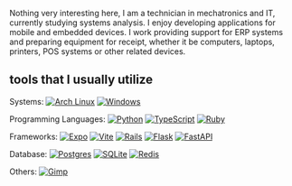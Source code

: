 Nothing very interesting here, I am a technician in mechatronics and IT, currently studying systems analysis. I enjoy developing applications for mobile and embedded devices. I work providing support for ERP systems and preparing equipment for receipt, whether it be computers, laptops, printers, POS systems or other related devices.

## tools that I usually utilize

Systems: 
[![Arch Linux](https://img.shields.io/badge/Arch%20Linux-1793D1?logo=arch-linux&logoColor=fff)](#) [![Windows](https://custom-icon-badges.demolab.com/badge/Windows-0078D6?logo=windows11&logoColor=white)](#)

Programming Languages:
[![Python](https://img.shields.io/badge/Python-3776AB?logo=python&logoColor=fff)](#) [![TypeScript](https://img.shields.io/badge/TypeScript-3178C6?logo=typescript&logoColor=fff)](#) [![Ruby](https://img.shields.io/badge/Ruby-%23CC342D.svg?&logo=ruby&logoColor=white)](#)

Frameworks:
[![Expo](https://img.shields.io/badge/Expo-000020?logo=expo&logoColor=fff)](#) [![Vite](https://img.shields.io/badge/Vite-646CFF?logo=vite&logoColor=fff)](#) [![Rails](https://img.shields.io/badge/Rails-%23CC0000.svg?logo=ruby-on-rails&logoColor=white)](#) [![Flask](https://img.shields.io/badge/Flask-000?logo=flask&logoColor=fff)](#) [![FastAPI](https://img.shields.io/badge/FastAPI-009485.svg?logo=fastapi&logoColor=white)](#)

Database:
[![Postgres](https://img.shields.io/badge/Postgres-%23316192.svg?logo=postgresql&logoColor=white)](#) [![SQLite](https://img.shields.io/badge/SQLite-%2307405e.svg?logo=sqlite&logoColor=white)](#) [![Redis](https://img.shields.io/badge/Redis-%23DD0031.svg?logo=redis&logoColor=white)](#)

Others:
[![Gimp](https://img.shields.io/badge/Gimp-5C5543?logo=gimp&logoColor=white)](#)

